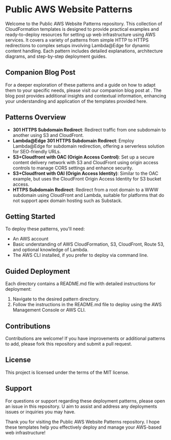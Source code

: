 # Public AWS Website Patterns

Welcome to the Public AWS Website Patterns repository. This collection of CloudFormation templates is designed to provide practical examples and ready-to-deploy resources for setting up web infrastructure using AWS services. It covers a variety of patterns from simple HTTP to HTTPS redirections to complex setups involving Lambda@Edge for dynamic content handling. Each pattern includes detailed explanations, architecture diagrams, and step-by-step deployment guides.

## Companion Blog Post

For a deeper exploration of these patterns and a guide on how to adapt them to your specific needs, please visit our companion blog post at <blog-post-url-here>. The blog post provides additional insights and contextual information, enhancing your understanding and application of the templates provided here.

## Patterns Overview

- **301 HTTPS Subdomain Redirect**: Redirect traffic from one subdomain to another using S3 and CloudFront.
- **Lambda@Edge 301 HTTPS Subdomain Redirect**: Employ Lambda@Edge for subdomain redirection, offering a serverless solution for SEO-friendly URLs.
- **S3+Cloudfront with OAC (Origin Access Control)**: Set up a secure content delivery network with S3 and CloudFront using origin access controls to manage CORS settings and enhance security.
- **S3+Cloudfront with OAI (Origin Access Identity)**: Similar to the OAC example, but uses the CloudFront Origin Access Identity for S3 bucket access.
- **HTTPS Subdomain Redirect**: Redirect from a root domain to a WWW subdomain using CloudFront and Lambda, suitable for platforms that do not support apex domain hosting such as Substack.

## Getting Started

To deploy these patterns, you'll need:
- An AWS account
- Basic understanding of AWS CloudFormation, S3, CloudFront, Route 53, and optional knowledge of Lambda.
- The AWS CLI installed, if you prefer to deploy via command line.

## Guided Deployment

Each directory contains a README.md file with detailed instructions for deployment:
1. Navigate to the desired pattern directory.
2. Follow the instructions in the README.md file to deploy using the AWS Management Console or AWS CLI.

## Contributions

Contributions are welcome! If you have improvements or additional patterns to add, please fork this repository and submit a pull request.

## License

This project is licensed under the terms of the MIT license.

## Support

For questions or support regarding these deployment patterns, please open an issue in this repository. U aim to assist and address any deployments issues or inquiries you may have.

Thank you for visiting the Public AWS Website Patterns repository. I hope these templates help you effectively deploy and manage your AWS-based web infrastructure!